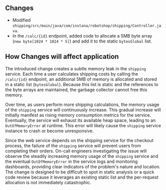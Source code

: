## Changes

- Modified `shipping/src/main/java/com/instana/robotshop/shipping/Controller.java`.
- In the `/calc/{id}` endpoint, added code to allocate a 5MB byte array (`new byte[1024 * 1024 * 5]`) and add it to the static `bytesGlobal` list.

## How Changes will affect application

The introduced change creates a subtle memory leak in the `shipping` service. Each time a user calculates shipping costs by calling the `/calc/{id}` endpoint, an additional 5MB of memory is allocated and stored in a static list (`bytesGlobal`). Because this list is static and the references to the byte arrays are maintained, the garbage collector cannot free this memory.

Over time, as users perform more shipping calculations, the memory usage of the `shipping` service will continuously increase. This gradual increase will initially manifest as rising memory consumption metrics for the service. Eventually, the service will exhaust its available heap space, leading to an `OutOfMemoryError` at runtime. This error will likely cause the `shipping` service instance to crash or become unresponsive.

Since the web service depends on the shipping service for the checkout process, the failure of the `shipping` service will prevent users from completing their orders. On-call engineers investigating the issue will observe the steadily increasing memory usage of the `shipping` service and the eventual `OutOfMemoryError` in the service logs and monitoring dashboards, providing clear indicators of the problem's nature and location. The change is designed to be difficult to spot in static analysis or a quick code review because it leverages an existing static list and the per-request allocation is not immediately catastrophic.